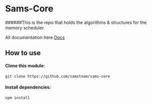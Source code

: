 # Sams-Core
######This is the repo that holds the algorithms & structures for the memory scheduler.

All documentation here [Docs](https://github.com/samsteam/sams-core/wiki)

## How to use

#### Clone this module:
`git clone https://github.com/samsteam/sams-core`
#### Install dependencies:
`npm install`
